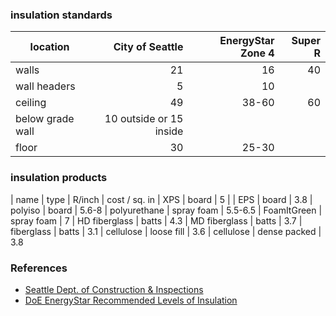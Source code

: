 
### insulation standards

| location | City of Seattle | EnergyStar Zone 4 | Super R |
| -------- | -------: | --------: | --------: |
| walls    | 21      | 16    | 40 |  |
| wall headers       | 5     | 10 |  |
| ceiling  | 49      | 38-60 | 60 |  |
| below grade wall | 10 outside or 15 inside | |
| floor    | 30      | 25-30 |   |

### insulation products

| name | type  | R/inch  | cost / sq. in
| XPS  | board | 5 | 
| EPS  | board | 3.8
| polyiso | board | 5.6-8
| polyurethane | spray foam | 5.5-6.5
| FoamItGreen | spray foam | 7
| HD fiberglass | batts | 4.3
| MD fiberglass | batts | 3.7
| fiberglass    | batts | 3.1
| cellulose    | loose fill | 3.6
| cellulose  | dense packed | 3.8

### References

* [Seattle Dept. of Construction & Inspections](http://www.seattle.gov/dpd/codesrules/codes/energy/overview/)
* [DoE EnergyStar Recommended Levels of Insulation](https://www.energystar.gov/index.cfm?c=home_sealing.hm_improvement_insulation_table)
